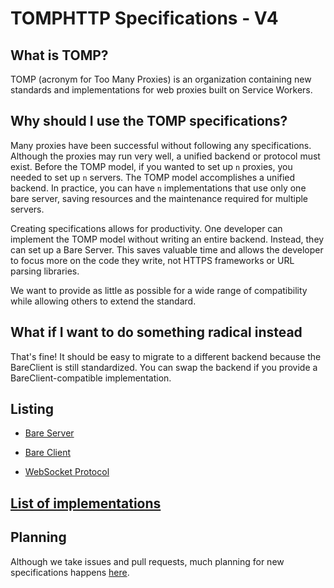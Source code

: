 # TOMPHTTP Specifications - V4

## What is TOMP?

TOMP (acronym for Too Many Proxies) is an organization containing new standards and implementations for web proxies built on Service Workers.

## Why should I use the TOMP specifications?

Many proxies have been successful without following any specifications. Although the proxies may run very well, a unified backend or protocol must exist. Before the TOMP model, if you wanted to set up `n` proxies, you needed to set up `n` servers. The TOMP model accomplishes a unified backend. In practice, you can have `n` implementations that use only one bare server, saving resources and the maintenance required for multiple servers.

Creating specifications allows for productivity. One developer can implement the TOMP model without writing an entire backend. Instead, they can set up a Bare Server. This saves valuable time and allows the developer to focus more on the code they write, not HTTPS frameworks or URL parsing libraries.

We want to provide as little as possible for a wide range of compatibility while allowing others to extend the standard.

## What if I want to do something radical instead

That's fine! It should be easy to migrate to a different backend because the BareClient is still standardized. You can swap the backend if you provide a BareClient-compatible implementation.

## Listing

- [Bare Server](./specs/BareServerChanges.md)

- [Bare Client](https://github.com/MercuryWorkshop/bare-mux#bare-mux)

- [WebSocket Protocol](specs/WebSocketProtocol.md)

## [List of implementations](https://github.com/tomphttp/implementations)

## Planning

Although we take issues and pull requests, much planning for new specifications happens [here](https://discord.gg/UfETkrJBtT).
